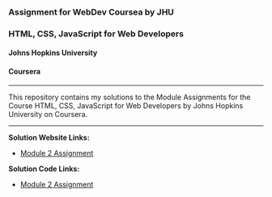 ### Assignment for WebDev Coursea by JHU

### HTML, CSS, JavaScript for Web Developers
#### Johns Hopkins University
#### Coursera

---
This repository contains my solutions to the Module Assignments for the Course HTML, CSS, JavaScript for Web Developers by Johns Hopkins University on Coursera. 

---

**Solution Website Links:**
- [Module 2 Assignment](https://coursera-ck.github.io/webdev-jhu/Module%202/index.html)


**Solution Code Links:**
- [Module 2 Assignment](https://github.com/coursera-ck/webdev-jhu/tree/main/Module%202)

